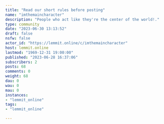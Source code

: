 ```yaml
---
title: "Read our short rules before posting" 
name: "imthemaincharacter"
description: "People who act like they're the center of the world!."
type: community
date: "2023-06-30 13:13:52"
draft: false
nsfw: false
actor_id: "https://lemmit.online/c/imthemaincharacter"
host: lemmit.online
lastmod: "1969-12-31 19:00:00"
published: "2023-06-28 16:37:06"
subscribers: 2
posts: 68
comments: 0
weight: 68
dau: 0
wau: 0
mau: 0
instances:
- "lemmit_online"
tags: 
- "lemmit_online"

---
```


